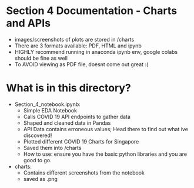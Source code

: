 # Section 4 Documentation - Charts and APIs
- images/screenshots of plots are stored in /charts
- There are 3 formats available: PDF, HTML and ipynb
- HIGHLY recommend running in anaconda ipynb env, google colabs should be fine as well
- To AVOID viewing as PDF file, doesnt come out great :( 

# What is in this directory? 
- Section_4_notebook.ipynb:
    * Simple EDA Notebook 
    * Calls COVID 19 API endpoints to gather data
    * Shaped and cleaned data in Pandas 
    * API Data contains erroneous values; Head there to find out what ive discovered!
    * Plotted different COVID 19 Charts for Singapore
    * Saved them into /charts 
    * How to use: ensure you have the basic python libraries and you are good to go.
- charts:
    * Contains different screenshots from the notebook 
    * saved as .png 
